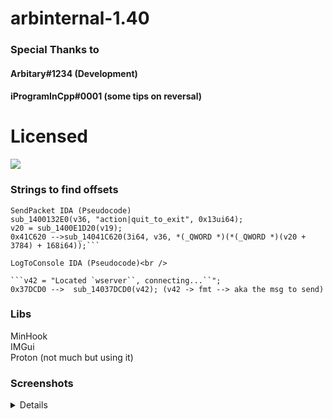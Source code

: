 # arbinternal-1.40

### Special Thanks to
#### Arbitary#1234 (Development)
#### iProgramInCpp#0001 (some tips on reversal)

# Licensed

<img src="https://camo.githubusercontent.com/400c4e52df43f6a0ab8a89b74b1a78d1a64da56a7848b9110c9d2991bb7c3105/68747470733a2f2f696d672e736869656c64732e696f2f62616467652f4c6963656e73652d47504c76332d626c75652e737667">


### Strings to find offsets
 
 ```
 SendPacket IDA (Pseudocode)
 sub_1400132E0(v36, "action|quit_to_exit", 0x13ui64);
 v20 = sub_1400E1D20(v19);
 0x41C620 -->sub_14041C620(3i64, v36, *(_QWORD *)(*(_QWORD *)(v20 + 3784) + 168i64));```
 
 LogToConsole IDA (Pseudocode)<br />
 
```v42 = "Located `wserver``, connecting...``";
 0x37DCD0 -->  sub_14037DCD0(v42); (v42 -> fmt --> aka the msg to send)
```
### Libs
MinHook<br />
IMGui<br />
Proton (not much but using it)

### Screenshots
<details>
<img src="https://github.com/ArbitaryMann/ArbInternal/blob/main/resources/peery.gif?raw=true">
</details>
